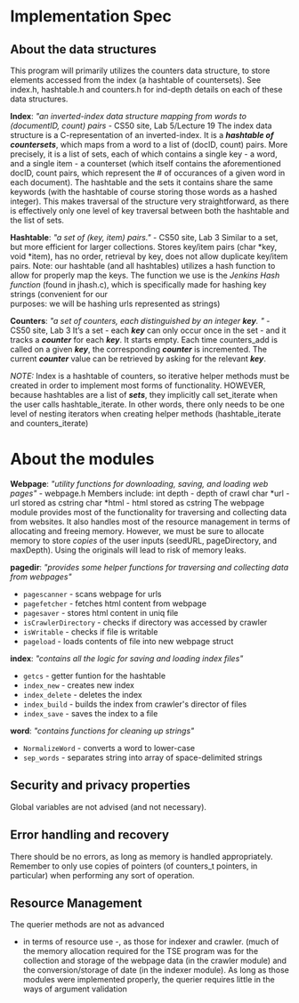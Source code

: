 # Implementation Spec
## About the data structures
This program will primarily utilizes the 
counters data structure, to store elements
accessed from the index (a hashtable of 
countersets).
See index.h, hashtable.h and counters.h 
for ind-depth details on each of these 
data structures.

**Index**: *"an inverted-index data structure mapping from words to (documentID, count) pairs* - CS50 site, Lab 5/Lecture 19
The index data structure is a 
C-representation of an inverted-index. 
It is a ***hashtable of countersets***, 
which maps from a word to a list of 
(docID, count) pairs. More precisely, 
it is a list of sets, each of which 
contains a single key - a word, and a 
single item - a counterset (which itself
contains the aforementioned docID, count 
pairs, which represent the \# of 
occurances of a given word in each 
document). The hashtable and the sets
it contains share the same keywords
(with the hashtable of course storing
those words as a hashed integer). This
makes traversal of the structure very 
straightforward, as there is effectively
only one level of key traversal between 
both the hashtable and the list of sets.

**Hashtable**: *"a set of (key, item) pairs."* - CS50 site, Lab 3
Similar to a set, but more efficient for 
larger collections.
Stores key/item pairs (char *key, void
*item), has no order, 
retrieval by key, does not allow duplicate
key/item pairs.
Note: our hashtable (and all hashtables)
utilizes a hash function to allow for
properly map the keys. The function we use
is the *Jenkins Hash function* (found in
jhash.c), which is specifically made for 
hashing key strings (convenient for our  
purposes: we will be hashing urls 
represented as strings)

**Counters**: *"a set of counters, each distinguished by an integer ***key***. "* - CS50 site, Lab 3
It’s a set - each ***key*** can only occur
once 
in the set - and it tracks a ***counter***
for 
each ***key***. It starts empty. Each time 
counters_add is called on a given ***key***,
the corresponding ***counter*** is incremented. 
The current ***counter*** value can be 
retrieved by asking for the relevant 
***key***.

*NOTE:* Index is a hashtable of counters, so 
iterative helper methods must be created in
order to implement most forms of functionality.
HOWEVER, because hashtables are a list of 
***sets***, they implicitly call set_iterate
when the user calls hashtable_iterate. In
other words, there only needs to be one level
of nesting iterators when creating helper
methods (hashtable_iterate and counters_iterate)

# About the modules
**Webpage**: *"utility functions for*
*downloading, saving, and loading web*
*pages"* - webpage.h
Members include: 
int depth - depth of crawl
char *url - url stored as cstring
char *html - html stored as cstring
The webpage module provides most of the 
functionality for traversing and collecting
data from websites. It also handles most
of the resource management in terms of
allocating and freeing memory. However,
we must be sure to allocate memory to store
*copies* of the user inputs (seedURL, 
pageDirectory, and maxDepth). Using the 
originals will lead to risk of memory leaks.

**pagedir**: *"provides some helper*
*functions for traversing and collecting*
*data from webpages"*
 * `pagescanner` - scans webpage for urls
 * `pagefetcher` - fetches html content from webpage
 * `pagesaver` - stores html content in uniq file
 * `isCrawlerDirectory` - checks if directory was accessed by crawler
 * `isWritable` - checks if file is writable
 * `pageload` - loads contents of file into new webpage struct

**index**: *"contains all the logic for*
*saving and loading index files"*
 * `getcs` - getter funtion for the hashtable
 * `index_new` - creates new index
 * `index_delete` - deletes the index
 * `index_build` - builds the index from crawler's
                   director of files
 * `index_save` - saves the index to a file

**word**: *"contains functions for cleaning up strings"*
 * `NormalizeWord` - converts a word to lower-case
 * `sep_words` - separates string into array of space-delimited strings


## Security and privacy properties
Global variables are not advised 
(and not necessary).

## Error handling and recovery
There should be no errors, as long as
memory is handled appropriately.
Remember to only use copies of pointers
(of counters_t pointers, in particular) when 
performing any sort of operation.


## Resource Management
The querier methods are not as advanced
- in terms of resource use -, as those for
indexer and crawler. (much of the memory
allocation required for the TSE program 
was for the collection and storage of 
the webpage data (in the crawler module) 
and the conversion/storage of date (in 
the indexer module). As long as those
modules were implemented properly, 
the querier requires little in the ways
of argument validation 

